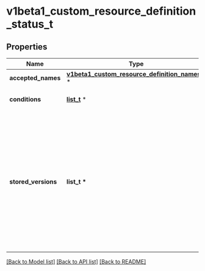 # v1beta1_custom_resource_definition_status_t

## Properties
Name | Type | Description | Notes
------------ | ------------- | ------------- | -------------
**accepted_names** | [**v1beta1_custom_resource_definition_names_t**](v1beta1_custom_resource_definition_names.md) \* |  | 
**conditions** | [**list_t**](v1beta1_custom_resource_definition_condition.md) \* | conditions indicate state for particular aspects of a CustomResourceDefinition | [optional] 
**stored_versions** | **list_t \*** | storedVersions lists all versions of CustomResources that were ever persisted. Tracking these versions allows a migration path for stored versions in etcd. The field is mutable so a migration controller can finish a migration to another version (ensuring no old objects are left in storage), and then remove the rest of the versions from this list. Versions may not be removed from &#x60;spec.versions&#x60; while they exist in this list. | 

[[Back to Model list]](../README.md#documentation-for-models) [[Back to API list]](../README.md#documentation-for-api-endpoints) [[Back to README]](../README.md)


